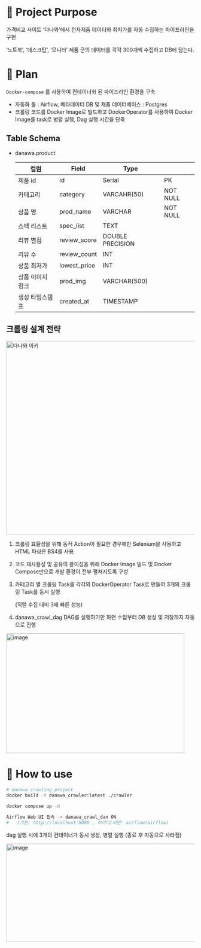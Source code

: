 # 📌 Project Purpose

가격비교 사이트 ‘다나와’에서 전자제품 데이터와 최저가를 자동 수집하는 파이프라인을 구현

‘노트북’, ‘데스크탑’, ‘모니터’ 제품 군의 데이터를 각각 300개씩 수집하고 DB에 담는다.

# 📌 Plan

`Docker-compose` 를 사용하여 컨테이너화 된 파이프라인 환경을 구축

- 자동화 툴 : Airflow, 메타데이터 DB 및 제품 데이터베이스 : Postgres
- 크롤링 코드를 Docker Image로 빌드하고 DockerOperator를 사용하여 Docker Image를 task로 병렬 실행, Dag 실행 시간을 단축

## Table Schema

- danawa.product
    
    
    | 컬럼 | Field | Type |  |
    | --- | --- | --- | --- |
    | 제품 id | id | Serial | PK |
    | 카테고리 | category | VARCAHR(50) | NOT NULL |
    | 상품 명 | prod_name | VARCHAR | NOT NULL |
    | 스펙 리스트 | spec_list | TEXT |  |
    | 리뷰 별점 | review_score | DOUBLE PRECISION |  |
    | 리뷰 수 | review_count | INT |  |
    | 상품 최저가 | lowest_price | INT |  |
    | 상품 이미지 링크 | prod_img | VARCHAR(500) |  |
    | 생성 타임스탬프 | created_at | TIMESTAMP |  |

## 크롤링 설계 전략
<img width="716" height="518" alt="다나와 아키" src="https://github.com/user-attachments/assets/7f76042e-b92f-42c5-b361-93b61bc2cb5a" />

1. 크롤링 효율성을 위해 동적 Action이 필요한 경우에만 Selenium을 사용하고 HTML 파싱은 BS4를 사용
2. 코드 재사용성 및 공유의 용이성을 위해 Docker Image 빌드 및 Docker Compose만으로 개발 환경이 전부 펼쳐지도록 구성
3. 카테고리 별 크롤링 Task를 각각의 DockerOperator Task로 만들어 3개의 크롤링 Task를 동시 실행
    
    (직렬 수집 대비 3배 빠른 성능)
    
4. danawa_crawl_dag DAG를 실행하기만 하면 수집부터 DB 생성 및 저장까지 자동으로 진행
<img width="476" height="320" alt="image" src="https://github.com/user-attachments/assets/aa31e88e-cb5d-43c2-9804-928baffc9ec5" />


# 📌 How to use

```bash
# danawa_crawling_project
docker build -t danawa_crawler:latest ./crawler

docker compose up -d

Airflow Web UI 접속 -> danawa_crawl_dan ON
#   (기본: http://localhost:8080 , 아이디/비번: airflow/airflow)
```

dag 실행 시에 3개의 컨테이너가 동시 생성, 병렬 실행 (종료 후 자동으로 사라짐)

<img width="700" height="262" alt="image" src="https://github.com/user-attachments/assets/b303d6b8-9511-409c-8a34-8107a2b26233" />
